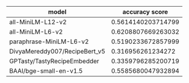 | model | accuracy score |
| --- | --- |
|all-MiniLM-L12-v2|0.5614140203714799|
|all-MiniLM-L6-v2|0.6208807669263032|
|paraphrase-MiniLM-L6-v2|0.5190233672857999|
|DivyaMereddy007/RecipeBert_v5|0.316956261234272|
|GPTasty/TastyRecipeEmbedder|0.3359796285200719|
|BAAI/bge-small-en-v1.5|0.5585680047932894|
